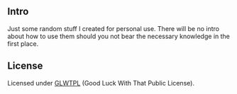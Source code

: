 ## Intro

Just some random stuff I created for personal use.
There will be no intro about how to use them should you not bear the necessary knowledge in the first place.

## License

Licensed under [GLWTPL](https://github.com/me-shaon/GLWTPL) (Good Luck With That Public License).

